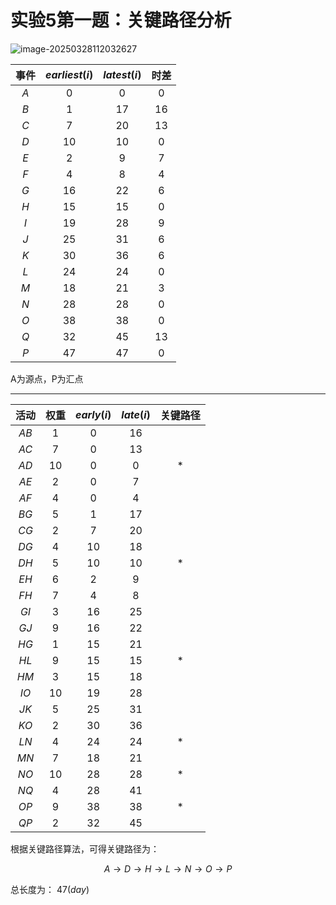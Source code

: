 # 实验5第一题：关键路径分析

![image-20250328112032627](https://cdn.jsdelivr.net/gh/Lingjie-wang/picture@main/image/202503281120716.png)

|  事件   | $earliest(i)$ | $latest(i)$ | 时差 |
| :-----: | :-----------: | :---------: | :--: |
|   $A$   |      $0$      |     $0$     | $0$  |
|   $B$   |      $1$      |    $17$     | $16$ |
|   $C$   |      $7$      |    $20$     | $13$ |
|   $D$   |     $10$      |    $10$     | $0$  |
|   $E$   |      $2$      |     $9$     | $7$  |
|   $F$   |      $4$      |     $8$     | $4$  |
|   $G$   |     $16$      |    $22$     | $6$  |
|   $H$   |     $15$      |    $15$     | $0$  |
|   $I$   |     $19$      |    $28$     | $9$  |
|   $J$   |     $25$      |    $31$     | $6$  |
|   $K$   |     $30$      |    $36$     | $6$  |
|   $L$   |     $24$      |    $24$     | $0$  |
|   $M$   |     $18$      |    $21$     | $3$  |
|   $N$   |     $28$      |    $28$     | $0$  |
|   $O$   |     $38$      |    $38$     | $0$  |
|   $Q$   |     $32$      |    $45$     | $13$ |
|   $P$   |     $47$      |    $47$     | $0$  |

A为源点，P为汇点

---

| 活动 | 权重 | $early(i)$ | $late(i)$ | 关键路径 |
| :--: | :--: | :--------: | :-------: | :------: |
| $AB$ |  1   |     0      |    16     |          |
| $AC$ |  7   |     0      |    13     |          |
| $AD$ |  10  |     0      |     0     |    *     |
| $AE$ |  2   |     0      |     7     |          |
| $AF$ |  4   |     0      |     4     |          |
| $BG$ |  5   |     1      |    17     |          |
| $CG$ |  2   |     7      |    20     |          |
| $DG$ |  4   |     10     |    18     |          |
| $DH$ |  5   |     10     |    10     |    *     |
| $EH$ |  6   |     2      |     9     |          |
| $FH$ |  7   |     4      |     8     |          |
| $GI$ |  3   |     16     |    25     |          |
| $GJ$ |  9   |     16     |    22     |          |
| $HG$ |  1   |     15     |    21     |          |
| $HL$ |  9   |     15     |    15     |    *     |
| $HM$ |  3   |     15     |    18     |          |
| $IO$ |  10  |     19     |    28     |          |
| $JK$ |  5   |     25     |    31     |          |
| $KO$ |  2   |     30     |    36     |          |
| $LN$ |  4   |     24     |    24     |    *     |
| $MN$ |  7   |     18     |    21     |          |
| $NO$ |  10  |     28     |    28     |    *     |
| $NQ$ |  4   |     28     |    41     |          |
| $OP$ |  9   |     38     |    38     |    *     |
| $QP$ |  2   |     32     |    45     |          |



根据关键路径算法，可得关键路径为：

$$
A \rightarrow D \rightarrow H \rightarrow L \rightarrow N \rightarrow O \rightarrow P 
$$

总长度为： $47(day)$